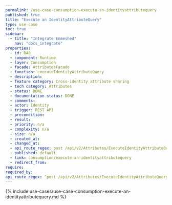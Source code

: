 ```yaml
---
permalink: /use-case-consumption-execute-an-identityattributequery
published: true
title: "Execute an IdentityAttributeQuery"
type: use-case
toc: true
sidebar:
  - title: "Integrate Enmeshed"
    nav: "docs_integrate"
properties:
  - id: RA8
  - component: Runtime
  - layer: Consumption
  - facade: AttributesFacade
  - function: executeIdentityAttributeQuery
  - description:
  - feature category: Cross-identity attribute sharing
  - tech category: Attributes
  - status: DONE
  - documentation status: DONE
  - comments:
  - actor: Identity
  - trigger: REST API
  - precondition:
  - result:
  - priority: n/a
  - complexity: n/a
  - size: n/a
  - created_at:
  - changed_at:
  - api_route_regex: post /api/v2/Attributes/ExecuteIdentityAttributeQuery
  - published: default
  - link: consumption/execute-an-identityattributequery
  - redirect_from:
require:
required_by:
api_route_regex: ^post /api/v2/Attributes/ExecuteIdentityAttributeQuery$
---
```


{% include use-cases/use-case-consumption-execute-an-identityattributequery.md %}
